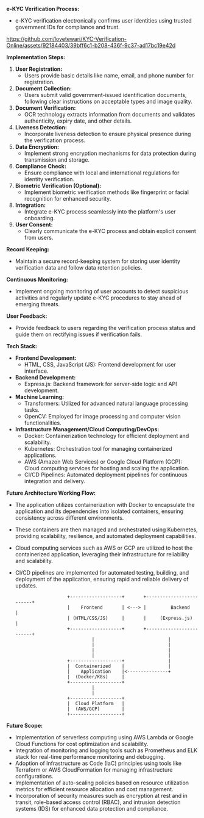 **e-KYC Verification Process:**
- e-KYC verification electronically confirms user identities using trusted government IDs for compliance and trust.


https://github.com/lovetewari/KYC-Verification-Online/assets/92184403/39bff6c1-b208-436f-9c37-ad17bc19e42d




**Implementation Steps:**
1. **User Registration:**
   - Users provide basic details like name, email, and phone number for registration.
2. **Document Collection:**
   - Users submit valid government-issued identification documents, following clear instructions on acceptable types and image quality.
3. **Document Verification:**
   - OCR technology extracts information from documents and validates authenticity, expiry date, and other details.
4. **Liveness Detection:**
   - Incorporate liveness detection to ensure physical presence during the verification process.
5. **Data Encryption:**
   - Implement strong encryption mechanisms for data protection during transmission and storage.
6. **Compliance Check:**
   - Ensure compliance with local and international regulations for identity verification.
7. **Biometric Verification (Optional):**
   - Implement biometric verification methods like fingerprint or facial recognition for enhanced security.
8. **Integration:**
   - Integrate e-KYC process seamlessly into the platform's user onboarding.
9. **User Consent:**
   - Clearly communicate the e-KYC process and obtain explicit consent from users.

**Record Keeping:**
- Maintain a secure record-keeping system for storing user identity verification data and follow data retention policies.

**Continuous Monitoring:**
- Implement ongoing monitoring of user accounts to detect suspicious activities and regularly update e-KYC procedures to stay ahead of emerging threats.

**User Feedback:**
- Provide feedback to users regarding the verification process status and guide them on rectifying issues if verification fails.

**Tech Stack:**
- **Frontend Development:**
  - HTML, CSS, JavaScript (JS): Frontend development for user interface.
- **Backend Development:**
  - Express.js: Backend framework for server-side logic and API development.
- **Machine Learning:**
  - Transformers: Utilized for advanced natural language processing tasks.
  - OpenCV: Employed for image processing and computer vision functionalities.
- **Infrastructure Management/Cloud Computing/DevOps:**
  - Docker: Containerization technology for efficient deployment and scalability.
  - Kubernetes: Orchestration tool for managing containerized applications.
  - AWS (Amazon Web Services) or Google Cloud Platform (GCP): Cloud computing services for hosting and scaling the application.
  - CI/CD Pipelines: Automated deployment pipelines for continuous integration and delivery.
  
**Future Architecture Working Flow:**
- The application utilizes containerization with Docker to encapsulate the application and its dependencies into isolated containers, ensuring consistency across different environments.
- These containers are then managed and orchestrated using Kubernetes, providing scalability, resilience, and automated deployment capabilities.
- Cloud computing services such as AWS or GCP are utilized to host the containerized application, leveraging their infrastructure for reliability and scalability.
- CI/CD pipelines are implemented for automated testing, building, and deployment of the application, ensuring rapid and reliable delivery of updates.

                         +-------------------+       +-------------------------+
                         |    Frontend       | <---> |         Backend         |
                         | (HTML/CSS/JS)     |       |     (Express.js)        |
                         +-------------------+       +-------------------------+
                                  |                           |
                                  |                           |
                                  |                           |
                                  |                           |
                         +-------------------+                |
                         |  Containerized    |                |
                         |    Application    |<---------------+
                         |  (Docker/K8s)     |
                         +-------------------+
                                  |
                                  |
                         +-------------------+
                         |  Cloud Platform   |
                         |  (AWS/GCP)        |
                         +-------------------+


**Future Scope:**
- Implementation of serverless computing using AWS Lambda or Google Cloud Functions for cost optimization and scalability.
- Integration of monitoring and logging tools such as Prometheus and ELK stack for real-time performance monitoring and debugging.
- Adoption of Infrastructure as Code (IaC) principles using tools like Terraform or AWS CloudFormation for managing infrastructure configurations.
- Implementation of auto-scaling policies based on resource utilization metrics for efficient resource allocation and cost management.
- Incorporation of security measures such as encryption at rest and in transit, role-based access control (RBAC), and intrusion detection systems (IDS) for enhanced data protection and compliance.
